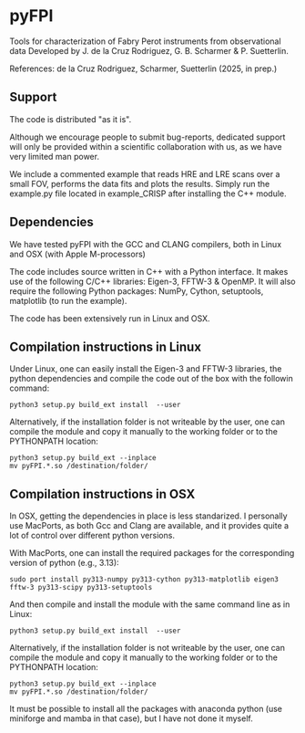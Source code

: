 # pyFPI
Tools for characterization of Fabry Perot instruments from observational data
Developed by J. de la Cruz Rodriguez, G. B. Scharmer & P. Suetterlin.

References: de la Cruz Rodriguez, Scharmer, Suetterlin (2025, in prep.)

## Support
The code is distributed "as it is".

Although we encourage people to submit bug-reports, dedicated support will only be provided within a scientific collaboration with us, as we have very limited man power.

We include a commented example that reads HRE and LRE scans over a small FOV, performs the data fits and plots the results. Simply run the example.py file located in example_CRISP after installing the C++ module.


## Dependencies
We have tested pyFPI with the GCC and CLANG compilers, both in Linux and OSX (with Apple M-processors)

The code includes source written in C++ with a Python interface.
It makes use of the following C/C++ libraries: Eigen-3, FFTW-3 & OpenMP.
It will also require the following Python packages: NumPy, Cython, setuptools, matplotlib (to run the example).

The code has been extensively run in Linux and OSX.

## Compilation instructions in Linux
Under Linux, one can easily install the Eigen-3 and FFTW-3 libraries, the python dependencies and compile the code out of the box with the followin command:
```
python3 setup.py build_ext install  --user
```

Alternatively, if the installation folder is not writeable by the user, one can compile the module and copy it manually to the working folder or to the PYTHONPATH location:
```
python3 setup.py build_ext --inplace
mv pyFPI.*.so /destination/folder/
```

## Compilation instructions in OSX
In OSX, getting the dependencies in place is less standarized. I personally use MacPorts, as both Gcc and Clang are available, and it provides quite a lot of control over different python versions.

With MacPorts, one can install the required packages for the corresponding version of python (e.g., 3.13):
```
sudo port install py313-numpy py313-cython py313-matplotlib eigen3 fftw-3 py313-scipy py313-setuptools
```

And then compile and install the module with the same command line as in Linux:
```
python3 setup.py build_ext install  --user
```

Alternatively, if the installation folder is not writeable by the user, one can compile the module and copy it manually to the working folder or to the PYTHONPATH location:
```
python3 setup.py build_ext --inplace
mv pyFPI.*.so /destination/folder/
```

It must be possible to install all the packages with anaconda python (use miniforge and mamba in that case), but I have not done it myself.

